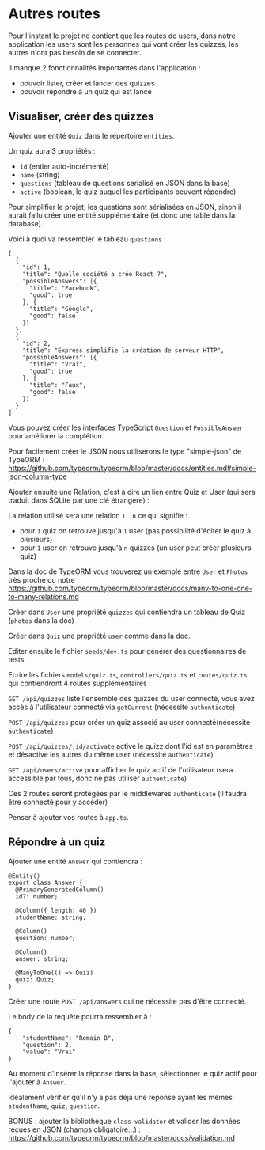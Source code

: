 # Autres routes

Pour l'instant le projet ne contient que les routes de users, dans notre application les users sont les personnes qui vont créer les quizzes, les autres n'ont pas besoin de se connecter.

Il manque 2 fonctionnalités importantes dans l'application :

- pouvoir lister, créer et lancer des quizzes
- pouvoir répondre à un quiz qui est lancé

## Visualiser, créer des quizzes

Ajouter une entité `Quiz` dans le repertoire `entities`.

Un quiz aura 3 propriétés :
- `id` (entier auto-incrémenté)
- `name` (string)
- `questions` (tableau de questions serialisé en JSON dans la base)
- `active` (boolean, le quiz auquel les participants peuvent répondre)

Pour simplifier le projet, les questions sont sérialisées en JSON, sinon il aurait fallu créer une entité supplémentaire (et donc une table dans la database).

Voici à quoi va ressembler le tableau `questions` :

```
[
  {
    "id": 1,
    "title": "Quelle société a créé React ?",
    "possibleAnswers": [{
      "title": "Facebook",
      "good": true
    }, {
      "title": "Google",
      "good": false
    }]
  },
  {
    "id": 2,
    "title": "Express simplifie la création de serveur HTTP",
    "possibleAnswers": [{
      "title": "Vrai",
      "good": true
    }, {
      "title": "Faux",
      "good": false
    }]
  }
]
```

Vous pouvez créer les interfaces TypeScript `Question` et `PossibleAnswer` pour améliorer la complétion.

Pour facilement créer le JSON nous utiliserons le type "simple-json" de TypeORM : https://github.com/typeorm/typeorm/blob/master/docs/entities.md#simple-json-column-type

Ajouter ensuite une Relation, c'est à dire un lien entre Quiz et User (qui sera traduit dans SQLite par une clé étrangère) :

La relation utilisé sera une relation `1..n` ce qui signifie :

- pour `1` quiz on retrouve jusqu'à `1` user (pas possibilité d'éditer le quiz à plusieurs)
- pour `1` user on retrouve jusqu'à `n` quizzes (un user peut créer plusieurs quiz)

Dans la doc de TypeORM vous trouverez un exemple entre `User` et `Photos` très proche du notre : https://github.com/typeorm/typeorm/blob/master/docs/many-to-one-one-to-many-relations.md

Créer dans `User` une propriété `quizzes` qui contiendra un tableau de Quiz (`photos` dans la doc)

Créer dans `Quiz` une propriété `user` comme dans la doc.

Editer ensuite le fichier `seeds/dev.ts` pour générer des questionnaires de tests.

Ecrire les fichiers `models/quiz.ts`, `controllers/quiz.ts` et `routes/quiz.ts` qui contiendront 4 routes supplémentaires :

`GET /api/quizzes` liste l'ensemble des quizzes du user connecté, vous avez accès à l'utilisateur connecté via `getCurrent` (nécessite `authenticate`)

`POST /api/quizzes` pour créer un quiz associé au user connecté(nécessite `authenticate`)

`POST /api/quizzes/:id/activate` active le quizz dont l'id est en paramètres et désactive les autres du même user (nécessite `authenticate`)

`GET /api/users/active` pour afficher le quiz actif de l'utilisateur (sera accessible par tous, donc ne pas utiliser `authenticate`)

Ces 2 routes seront protégées par le middlewares `authenticate` (il faudra être connecté pour y accéder)

Penser à ajouter vos routes à `app.ts`.

## Répondre à un quiz

Ajouter une entité `Answer` qui contiendra :

```
@Entity()
export class Answer {
  @PrimaryGeneratedColumn()
  id?: number;

  @Column({ length: 40 })
  studentName: string;

  @Column()
  question: number;

  @Column()
  answer: string;

  @ManyToOne(() => Quiz)
  quiz: Quiz;
}
```

Créer une route `POST /api/answers` qui ne nécessite pas d'être connecté.

Le body de la requête pourra ressembler à : 

```
{
    "studentName": "Romain B",
    "question": 2,
    "value": "Vrai"
}
```

Au moment d'insérer la réponse dans la base, sélectionner le quiz actif pour l'ajouter à `Answer`.

Idéalement vérifier qu'il n'y a pas déjà une réponse ayant les mêmes `studentName`, `quiz`, `question`.

BONUS : ajouter la bibliothèque `class-validator` et valider les données reçues en JSON (champs obligatoire...) : https://github.com/typeorm/typeorm/blob/master/docs/validation.md